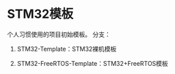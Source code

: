# STM32模板

个人习惯使用的项目初始模板。
分支：

1. STM32-Template：STM32裸机模板

2. STM32-FreeRTOS-Template：STM32+FreeRTOS模板
